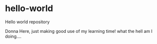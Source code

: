 # hello-world
Hello world repository

Donna Here, just making good use of my learning time!
what the hell am I doing....
